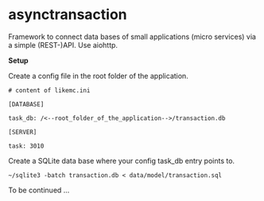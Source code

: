# asynctransaction
Framework to connect data bases of small applications (micro services) via 
a simple (REST-)API. Use aiohttp.

**Setup**

Create a config file in the root folder of the application.

`# content of likemc.ini`

`[DATABASE]`

`task_db: /<--root_folder_of_the_application-->/transaction.db`

`[SERVER]`

`task: 3010`


Create a SQLite data base where your config task_db entry points to.

`~/sqlite3 -batch transaction.db < data/model/transaction.sql`

To be continued ...




